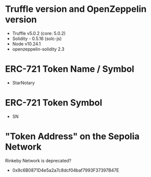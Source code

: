 # Truffle version and OpenZeppelin version
- Truffle v5.0.2 (core: 5.0.2)
- Solidity - 0.5.16 (solc-js)
- Node v10.24.1
- openzeppelin-solidity 2.3

# ERC-721 Token Name / Symbol
- StarNotary

# ERC-721 Token Symbol
- SN

# "Token Address" on the Sepolia Network
Rinkeby Network is deprecated?
- 0x9c6B0871D4e5a2a7c8dcf04baf7993F37397B47E
